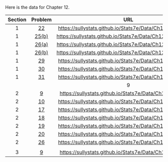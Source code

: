 Here is the data for Chapter 12.

|Section|Problem|URL|
|:---:|:---:|:---:|
|1|[22](https://sullystats.github.io/Stats7e/Data/Ch12/12_1_22.csv)|<a>https://sullystats.github.io/Stats7e/Data/Ch12/12_1_22.csv</a><br/>|
|1|[25(b)](https://sullystats.github.io/Stats7e/Data/Ch12/12_1_25b.csv)|<a>https://sullystats.github.io/Stats7e/Data/Ch12/12_1_25b.csv</a><br/>|
|1|[26(a)](https://sullystats.github.io/Stats7e/Data/Ch12/12_1_26a.csv)|<a>https://sullystats.github.io/Stats7e/Data/Ch12/12_1_26a.csv</a><br/>|
|1|[26(b)](https://sullystats.github.io/Stats7e/Data/Ch12/12_1_26b.csv)|<a>https://sullystats.github.io/Stats7e/Data/Ch12/12_1_26b.csv</a><br/>|
|1|[29](https://sullystats.github.io/Stats7e/Data/Ch12/12_1_29.csv)|<a>https://sullystats.github.io/Stats7e/Data/Ch12/12_1_29.csv</a><br/>|
|1|[30](https://sullystats.github.io/Stats7e/Data/Ch12/12_1_30.csv)|<a>https://sullystats.github.io/Stats7e/Data/Ch12/12_1_30.csv</a><br/>|
|1|[31](https://sullystats.github.io/Stats7e/Data/Ch12/12_1_31.csv)|<a>https://sullystats.github.io/Stats7e/Data/Ch12/12_1_31.csv</a><br/>|
| | |9
|2|[9](https://sullystats.github.io/Stats7e/Data/Ch12/12_2_9.csv)|<a>https://sullystats.github.io/Stats7e/Data/Ch12/12_2_9.csv</a><br/>|
|2|[10](https://sullystats.github.io/Stats7e/Data/Ch12/12_2_10.csv)|<a>https://sullystats.github.io/Stats7e/Data/Ch12/12_2_10.csv</a><br/>|
|2|[17](https://sullystats.github.io/Stats7e/Data/Ch12/12_2_17.csv)|<a>https://sullystats.github.io/Stats7e/Data/Ch12/12_2_17.csv</a><br/>|
|2|[18](https://sullystats.github.io/Stats7e/Data/Ch12/12_2_18.csv)|<a>https://sullystats.github.io/Stats7e/Data/Ch12/12_2_18.csv</a><br/>|
|2|[19](https://sullystats.github.io/Stats7e/Data/Ch12/12_2_19.csv)|<a>https://sullystats.github.io/Stats7e/Data/Ch12/12_2_19.csv</a><br/>|
|2|[20](https://sullystats.github.io/Stats7e/Data/Ch12/12_2_20.csv)|<a>https://sullystats.github.io/Stats7e/Data/Ch12/12_2_20.csv</a><br/>|
|2|[26](https://sullystats.github.io/Stats7e/Data/Ch12/12_2_26.csv)|<a>https://sullystats.github.io/Stats7e/Data/Ch12/12_2_26.csv</a><br/>|
| | |
|3|[9](https://sullystats.github.io/Stats7e/Data/Ch12/12_3_9.csv)|<a>https://sullystats.github.io/Stats7e/Data/Ch12/12_3_9.csv</a><br/>|
